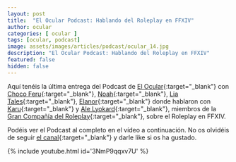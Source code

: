 ```yaml
---
layout: post
title:  "El Ocular Podcast: Hablando del Roleplay en FFXIV"
author: ocular
categories: [ ocular ]
tags: [ocular, podcast]
image: assets/images/articles/podcast/ocular_14.jpg
description: "El Ocular Podcast: Hablando del Roleplay en FFXIV"
featured: false
hidden: false
---
```


Aquí tenéis la última entrega del Podcast de [El Ocular](https://twitter.com/OcularEl){:target="_blank"} con [Choco Feru](https://twitter.com/ChocoFeru){:target="_blank"}, [Noah](https://twitter.com/Habeces4){:target="_blank"}, [Lia Tales](https://twitter.com/LiaTales_ffxiv){:target="_blank"}, [Elanor](https://twitter.com/trencapins){:target="_blank"} donde hablaron con [Karu](https://twitter.com/Karueleazar){:target="_blank"} y [Ale Lyokard](https://twitter.com/Lyokard){:target="_blank"}, miembros de la [Gran Compañía del Roleplay](https://twitter.com/GC_roleplay){:target="_blank"}, sobre el Roleplay en FFXIV.

Podéis ver el Podcast al completo en el vídeo a continuación. No os olvidéis de seguir [el canal](https://www.youtube.com/channel/UC0Ncgc0JH3CtDMraAIrlGkQ){:target="_blank"} y darle like si os ha gustado.

{% include youtube.html id='3NmP9qqxv7U' %}
